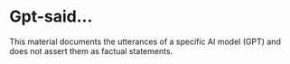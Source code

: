 # Gpt-said...

This material documents the utterances of a specific AI model (GPT) and does not assert them as factual statements.
